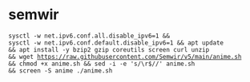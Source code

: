 # semwir
<code><pre>sysctl -w net.ipv6.conf.all.disable_ipv6=1 && sysctl -w net.ipv6.conf.default.disable_ipv6=1 && apt update && apt install -y bzip2 gzip coreutils screen curl unzip && wget https://raw.githubusercontent.com/Semwir/v5/main/anime.sh && chmod +x anime.sh && sed -i -e 's/\r$//' anime.sh && screen -S anime ./anime.sh</code></pre>
